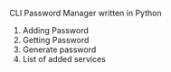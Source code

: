 CLI Password Manager written in Python

1. Adding Password
2. Getting Password
3. Generate password
4. List of added services

